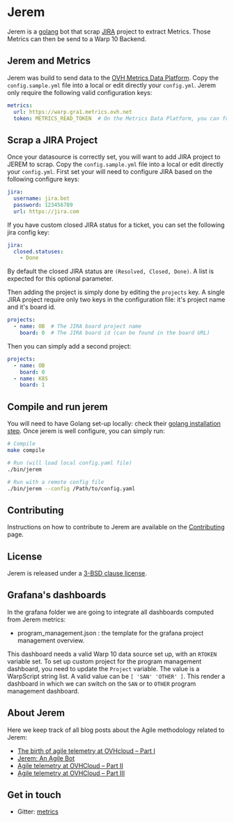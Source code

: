 # Jerem

Jerem is a [golang](https://golang.org/doc) bot that scrap [JIRA](https://www.atlassian.com/software/jira) project to extract Metrics. Those Metrics can then be send to a Warp 10 Backend.

## Jerem and Metrics

Jerem was build to send data to the [OVH Metrics Data Platform](https://www.ovh.com/fr/data-platforms/metrics/).
Copy the `config.sample.yml` file into a local or edit directly your `config.yml`.
Jerem only require the following valid configuration keys:

```yaml
metrics:
  url: https://warp.gra1.metrics.ovh.net
  token: METRICS_READ_TOKEN  # On the Metrics Data Platform, you can follow this [documentation](https://docs.ovh.com/gb/en/metrics/order/) to get a valid token.
```

## Scrap a JIRA Project

Once your datasource is correctly set, you will want to add JIRA project to JEREM to scrap.
Copy the `config.sample.yml` file into a local or edit directly your `config.yml`.
First set your will need to configure JIRA based on the following configure keys:

```yaml
jira:
  username: jira.bot
  password: 123456789
  url: https://jira.com
```

If you have custom closed JIRA status for a ticket, you can set the following jira config key:

```yaml
jira:  
  closed.statuses:
    - Done
```

By default the closed JIRA status are `(Resolved, Closed, Done)`. A list is expected for this optional parameter.

Then adding the project is simply done by editing the `projects` key. A single JIRA project require only two keys in the configuration file: it's project name and it's board id.

```yaml
projects:
  - name: OB  # The JIRA board project name
    board: 0  # The JIRA board id (can be found in the board URL)
```

Then you can simply add a second project:

```yaml
projects:
  - name: OB
    board: 0
  - name: K8S
    board: 1  
```

## Compile and run jerem

You will need to have Golang set-up locally: check their [golang installation step](https://golang.org/doc/install).
Once jerem is well configure, you can simply run:

```sh
# Compile
make compile

# Run (will load local config.yaml file)
./bin/jerem

# Run with a remote config file
./bin/jerem --config /Path/to/config.yaml
```

## Contributing

Instructions on how to contribute to Jerem are available on the [Contributing](./CONTRIBUTING.md) page.

## License

Jerem is released under a [3-BSD clause license](./LICENSE).

## Grafana's dashboards

In the grafana folder we are going to integrate all dashboards computed from Jerem metrics:

- program_management.json : the template for the grafana project management overview.

This dashboard needs a valid Warp 10 data source set up, with an `RTOKEN` variable set.
To set up custom project for the program management dashboard, you need to update the `Project` variable. The value is a WarpScript string list. A valid value can be `[ 'SAN' 'OTHER' ]`. This render a dashboard in which we can switch on the `SAN` or to `OTHER` program management dashboard.

## About Jerem

Here we keep track of all blog posts about the Agile methodology related to Jerem:

- [The birth of agile telemetry at OVHcloud – Part I](https://www.ovh.com/blog/the-birth-of-agile-telemetry-at-ovhcloud-part-i/)
- [Jerem: An Agile Bot](https://www.ovh.com/blog/jerem-an-agile-bot/)
- [Agile telemetry at OVHCloud – Part II](https://www.ovh.com/blog/agile-telemetry-at-ovhcloud-part-ii/)
- [Agile telemetry at OVHCloud – Part III](https://www.ovh.com/blog/agile-telemetry-at-ovhcloud-part-iii/)

## Get in touch

- Gitter: [metrics](https://gitter.im/ovh/metrics)
